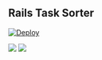 ## Rails Task Sorter
[![Deploy](https://www.herokucdn.com/deploy/button.png)](https://heroku.com/deploy?template=https://github.com/tyoshikawa1106/rails-task-sorter)

<img src="http://f.st-hatena.com/images/fotolife/t/tyoshikawa1106/20150819/20150819161705.png" />  

<img src="http://f.st-hatena.com/images/fotolife/t/tyoshikawa1106/20150819/20150819161706.png" />
